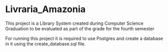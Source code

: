 # Livraria_Amazonia
This project is a Library System created during Computer Science Graduation to be evaluated as part of the grade for the fourth semester

For running this project it is required to use Postgres and create a database in it using the create_database.sql file.
